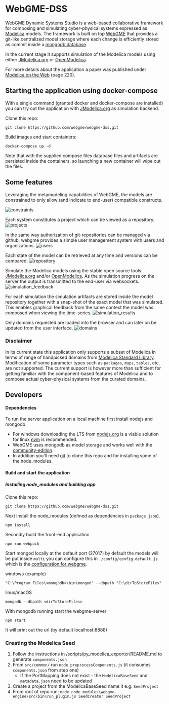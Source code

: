 # WebGME-DSS
WebGME Dynamic Systems Studio is a web-based collaborative framework for
composing and simulating cyber-physical systems expressed as
[Modelica](https://www.modelica.org/) models. The framework is built on
top [WebGME](https://webgme.org) that provides a git-like centralized model storage where each
change is efficiently stored as commit inside a [mongodb database](https://www.mongodb.com/).

In the current stage it supports simulation of the Modelica models using
 either [JModelica.org](https://jmodelica.org/) or [OpenModelica](https://openmodelica.org/).

For more details about the application a paper was published under [Modelica on the Web](https://www.modelica.org/events/modelica2018Americas/preliminary-program/166522_Modelica_Proceedings_v2.pdf)
(page 220).

## Starting the application using docker-compose
With a single command (granted docker and docker-compose are installed)
you can try out the application with [JModelica.org](https://jmodelica.org/)
 as simulation backend.

Clone this repo:
```
git clone https://github.com/webgme/webgme-dss.git
```

Build images and start containers:
```
docker-compose up -d
```

Note that with the supplied compose files database files and artifacts are persisted
inside the containers, so launching a new container will wipe out the files.

## Some features
Leveraging the metamodeling capabilities of WebGME, the models are constrained to
only allow (and indicate to end-user) compatible constructs.

![constraints](images/constraints.PNG "At connection creatation only compatible connections can be wired")

Each system constitutes a project which can be viewed as a repository.
![projects](images/projects.PNG "Easy navigation between a users projects")

In the same way authorization of git-repositories can be managed via github, webgme provides a
simple user management system with users and organizations.
![users](images/users.PNG "Manage collaborators using the provided web-interface")

Each state of the model can be retrieved at any time and versions can be compared.
![repository](images/repository.PNG "The history log of a project with all details exposed")

Simulate the Modelica models using the stable open source tools [JModelica.org](https://jmodelica.org/) and/or [OpenModelica](https://openmodelica.org/).
As the simulation progress on the server the output is transmitted to the end-user via websockets.
![simulation_feedback](images/simulation_feedback.PNG "Instance simulation feedback from the server")

For each simulation the simulation artifacts are stored inside the model repository together with
a snap-shot of the exact model that was simulated. This enables graphical feedback from the same context
the model was composed when viewing the time-series.
![simulation_results](images/simulation_results.PNG "Time series variables are mapped back to the original models")

Only domains requested are loaded into the browser and can later on be updated from the user interface.
![domains](images/domains.PNG "Add more domains as needed")

### Disclaimer
In its current state this application only supports a subset of Modelica in
terms of range of handpicked domains from [Modelica Standard Library](https://github.com/modelica/ModelicaStandardLibrary).
Modification of some parameter types such as `packages`, `maps`, `tables`, etc. are not supported.
The current support is however more than sufficient for getting familiar with the component-based
features of Modelica and to compose actual cyber-physical systems from the curated domains.

## Developers

#### Dependencies
To run the server application on a local machine first install nodejs and mongodb
 - For windows downloading the LTS from [nodejs.org](https://nodejs.org/en/) is a viable solution for linux [nvm](https://github.com/creationix/nvm) is recommended.
 - WebGME uses mongodb as model storage and works well with the [community-edition](https://www.mongodb.com/download-center#community).
 - In addition you'll need [git](https://git-scm.com/) to clone this repo and for installing some of the node_modules.

#### Build and start the application
##### Installing node_modules and building app
Clone this repo:
```
git clone https://github.com/webgme/webgme-dss.git
```

Next install the node_modules (defined as dependencies in `package.json`).
```
npm install
```

Secondly build the front-end application
```
npm run webpack
```

Start mongod locally at the default port (27017) by default the models will be put inside `multi` you can configure this
in `./config/config.default.js` which is the [configuration for webgme](https://github.com/webgme/webgme-engine/blob/master/config/README.md).

windows (example)
```
"C:\Program Files\<mongodb>\bin\mongod" --dbpath "C:\dirToStoreFiles"
```

linux/macOS
```
mongodb --dbpath <dirToStoreFiles>
```

With mongodb running start the webgme-server
```
npm start
```

It will print out the url (by default localhost:8888)

### Creating the Modelica Seed
 1. Follow the instructions in /scripts/py_modelica_exporter/README.md to generate `components.json`
 2. From `src/common/` run `node preprocessComponents.js` (it consumes `components.json` from step one)
    - If the PortMapping does not exist - the `ModelicaBaseSeed` and `metadata.json` need to be updated
 3. Create a project from the ModelicaBaseSeed name it e.g. `SeedProject`
 4. From root of repo run: `node node_modules\webgme-engine\src\bin\run_plugin.js SeedCreator SeedProject`
